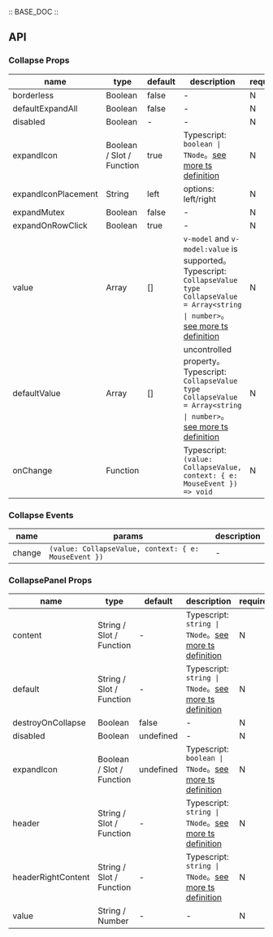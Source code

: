 :: BASE_DOC ::

## API

### Collapse Props

name | type | default | description | required
-- | -- | -- | -- | --
borderless | Boolean | false | \- | N
defaultExpandAll | Boolean | false | \- | N
disabled | Boolean | - | \- | N
expandIcon | Boolean / Slot / Function | true | Typescript: `boolean \| TNode`。[see more ts definition](https://github.com/Tencent/tdesign-vue-next/blob/develop/packages/components/common.ts) | N
expandIconPlacement | String | left | options: left/right | N
expandMutex | Boolean | false | \- | N
expandOnRowClick | Boolean | true | \- | N
value | Array | [] | `v-model` and `v-model:value` is supported。Typescript: `CollapseValue` `type CollapseValue = Array<string \| number>`。[see more ts definition](https://github.com/Tencent/tdesign-vue-next/blob/develop/packages/components/collapse/type.ts) | N
defaultValue | Array | [] | uncontrolled property。Typescript: `CollapseValue` `type CollapseValue = Array<string \| number>`。[see more ts definition](https://github.com/Tencent/tdesign-vue-next/blob/develop/packages/components/collapse/type.ts) | N
onChange | Function |  | Typescript: `(value: CollapseValue, context: { e: MouseEvent }) => void`<br/> | N

### Collapse Events

name | params | description
-- | -- | --
change | `(value: CollapseValue, context: { e: MouseEvent })` | \-


### CollapsePanel Props

name | type | default | description | required
-- | -- | -- | -- | --
content | String / Slot / Function | - | Typescript: `string \| TNode`。[see more ts definition](https://github.com/Tencent/tdesign-vue-next/blob/develop/packages/components/common.ts) | N
default | String / Slot / Function | - | Typescript: `string \| TNode`。[see more ts definition](https://github.com/Tencent/tdesign-vue-next/blob/develop/packages/components/common.ts) | N
destroyOnCollapse | Boolean | false | \- | N
disabled | Boolean | undefined | \- | N
expandIcon | Boolean / Slot / Function | undefined | Typescript: `boolean \| TNode`。[see more ts definition](https://github.com/Tencent/tdesign-vue-next/blob/develop/packages/components/common.ts) | N
header | String / Slot / Function | - | Typescript: `string \| TNode`。[see more ts definition](https://github.com/Tencent/tdesign-vue-next/blob/develop/packages/components/common.ts) | N
headerRightContent | String / Slot / Function | - | Typescript: `string \| TNode`。[see more ts definition](https://github.com/Tencent/tdesign-vue-next/blob/develop/packages/components/common.ts) | N
value | String / Number | - | \- | N
